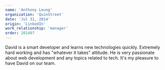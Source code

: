 ```yaml
---
name: 'Anthony Leung'
organization: 'QuinStreet'
date: 'Jul 31, 2014'
origin: 'LinkedIn'
work_relationship: 'manager'
order: 201407
---
```

David is a smart developer and learns new technologies quickly. Extremely hard working and has "whatever it takes" attitude. He is very passionate about web development and any topics related to tech. It's my pleasure to have David on our team.